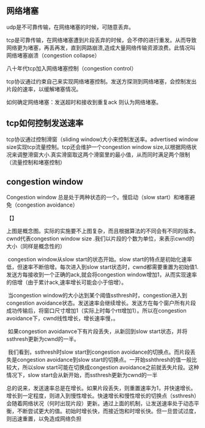 ## 网络堵塞

udp是不可靠传输，在网络堵塞的时候，可随意丢弃。

tcp是可靠传输，在网络堵塞遭到片段丢弃的时候，会不停的进行重发。从而导致网络更为堵塞，再丢再发，直到网路崩溃,造成大量网络传输资源浪费。此情况叫网络堵塞崩溃（congestion collapse）

八十年代tcp加入网络堵塞控制（congestion control）

tcp协议通过约束自己来实现网络堵塞控制。发送方探测到网络堵塞，会控制发出片段的速率，以缓解堵塞情况。

如何确定网络堵塞：发送超时和接收到重复ack 则认为网络堵塞。

## tcp如何控制发送速率

tcp协议通过控制滑窗（sliding window)大小来控制发送率。advertised window size实现tcp流量控制。tcp还会维护一个congestion window size,以根据网络状况来调整滑窗大小.真实滑窗取这两个滑窗里的最小值，从而同时满足两个限制（流量控制和堵塞控制）

## congestion window

Congestion window 总是处于两种状态的一个。慢启动（slow start）和堵塞避免（congestion avoidance）

【】

上图是概念图。实际的实施要不上图复杂，而且根据算法的不同会有不同的版本。cwnd代表congestion window size .我们以片段的个数为单位，来表示cwnd的大小（同样是概念性的）

​	congestion window从slow start的状态开始。slow start的特点是初始化速率低，但速率不断倍增。每次进入到slow start状态时，cwnd都需要重置为初始值1.发送方每接收到一个正确的ack,就会将congestion window增加1，从而实现速率的倍增（由于累计ack,速率增长可能会小于倍增）。

​		当congestion window的大小达到某个阈值ssthresh时，congestion进入到congestion avoidance状态。发送速率会继续增长。发送方在每个窗户所有片段成功传输后，将窗口尺寸增加1（实际上时每个rtt增加1）。所以在congestion avoidance下，cwnd线性增长，增长速率慢，。

​		如果congestion avoidanvce下有片段丢失，从新回到slow start状态，并将ssthresh更新为cwnd的一半。

​		我们看到，ssthresh时slow start到congestion avoidance的切换点。而片段丢失是congestion avoidance到slow start的切换点。一开始sshthresh的值一般比较大，所以slow start可能在切换成congestion avoidance之前就丢失片段。这种情况下，slow start会从新开始，而ssthresh更新为cwnd的一半

​		总的说来，发送速率总是在增长。如果片段丢失，则重置速率为1，并快速增长。增长到一定程度，则进入到慢性增长。快速增长和慢性增长的切换点（ssthresh）会随着网络状况（何时出现片段）更新。通过上面的机制，让发送速率处于动态平衡，不断尝试更大的值。初始时增长快，而接近饱和时增长快。但一旦尝试过度，则迅速重置，以免造成网络负担